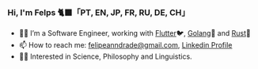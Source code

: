 ### Hi, I'm Felps 🐈‍⬛「PT, EN, JP, FR, RU, DE, CH」

- 👨‍💻 I’m a Software Engineer, working with [Flutter](https://github.com/flutter/flutter)🐦, [Golang](https://github.com/golang/go)🦫 and [Rust](https://github.com/rust-lang/rust)🦀
- 📫 How to reach me: felipeanndrade@gmail.com, [Linkedin Profile](https://www.linkedin.com/in/felpsisonfire/)
- 🧑‍🚀 Interested in Science, Philosophy and Linguistics.
